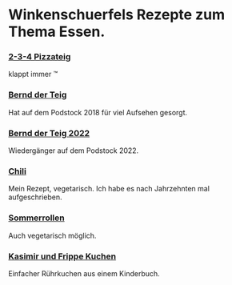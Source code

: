 # Winkenschuerfels Rezepte zum Thema Essen.

### [2-3-4 Pizzateig](Pizzateig.md)
klappt immer ™️

### [Bernd der Teig](BerndDerTeig.md)
Hat auf dem Podstock 2018 für viel Aufsehen gesorgt.

### [Bernd der Teig 2022](BerndDerTeig.md)
Wiedergänger auf dem Podstock 2022.

### [Chili](Chili.md)
Mein Rezept, vegetarisch. Ich habe es nach Jahrzehnten mal aufgeschrieben.

### [Sommerrollen](Sommerrollen.md)
Auch vegetarisch möglich.

### [Kasimir und Frippe Kuchen](KasimirFrippeKuchen.md)
Einfacher Rührkuchen aus einem Kinderbuch.


